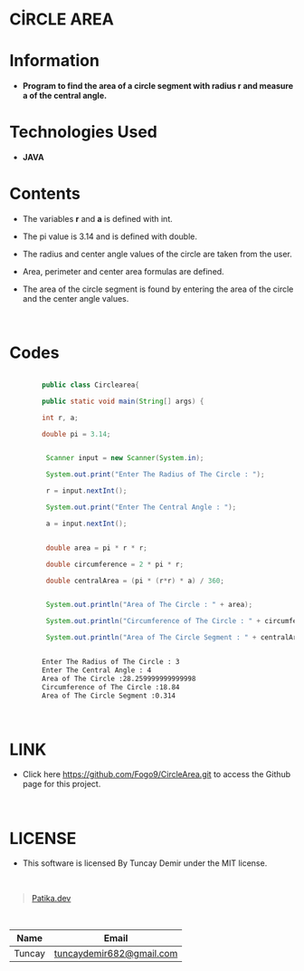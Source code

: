 # **CİRCLE AREA**

# Information

* **Program to find the area of a circle segment with radius r and measure a of the central angle.**

# Technologies Used

* **JAVA**

# Contents

* The variables **r** and **a** is defined with int.

* The pi value is 3.14 and is defined with double.

* The radius and center angle values of the circle are taken from the user.

* Area, perimeter and center area formulas are defined.

* The area of the circle segment is found by entering the area of the circle and the center angle values.

<br />

# Codes

```Java

        public class Circlearea{

        public static void main(String[] args) {

        int r, a;

        double pi = 3.14;

```

```Java

         Scanner input = new Scanner(System.in);

         System.out.print("Enter The Radius of The Circle : ");

         r = input.nextInt();

         System.out.print("Enter The Central Angle : ");

         a = input.nextInt();

```
```Java

         double area = pi * r * r;

         double circumference = 2 * pi * r;

         double centralArea = (pi * (r*r) * a) / 360;


         System.out.println("Area of The Circle : " + area);

         System.out.println("Circumference of The Circle : " + circumference);

         System.out.println("Area of The Circle Segment : " + centralArea);

```

```bash

        Enter The Radius of The Circle : 3
        Enter The Central Angle : 4
        Area of The Circle :28.259999999999998
        Circumference of The Circle :18.84
        Area of The Circle Segment :0.314

```
<br />

# LINK

* Click here https://github.com/Fogo9/CircleArea.git to access the Github page for this project.

<br />

# LICENSE

* This software is licensed By Tuncay Demir under the MIT license.

<br />

>[Patika.dev](https://app.patika.dev/fogomurphy)

<br/>

| Name |  Email |
| ---- |  ----- |
| Tuncay | tuncaydemir682@gmail.com |
